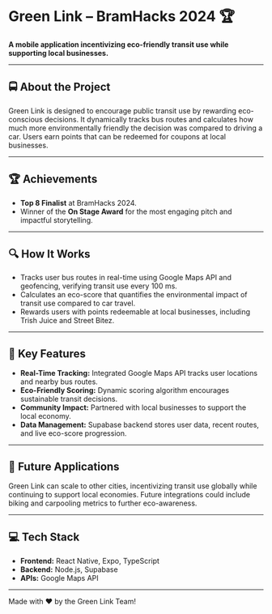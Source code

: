 # Green Link – BramHacks 2024 🏆  

**A mobile application incentivizing eco-friendly transit use while supporting local businesses.**  

---

## 🚍 About the Project  
Green Link is designed to encourage public transit use by rewarding eco-conscious decisions. It dynamically tracks bus routes and calculates how much more environmentally friendly the decision was compared to driving a car. Users earn points that can be redeemed for coupons at local businesses.  

---

## 🏆 Achievements  
- **Top 8 Finalist** at BramHacks 2024.  
- Winner of the **On Stage Award** for the most engaging pitch and impactful storytelling.  

---

## 🔍 How It Works  
- Tracks user bus routes in real-time using Google Maps API and geofencing, verifying transit use every 100 ms.  
- Calculates an eco-score that quantifies the environmental impact of transit use compared to car travel.  
- Rewards users with points redeemable at local businesses, including Trish Juice and Street Bitez.  

---

## 🎯 Key Features  
- **Real-Time Tracking:** Integrated Google Maps API tracks user locations and nearby bus routes.  
- **Eco-Friendly Scoring:** Dynamic scoring algorithm encourages sustainable transit decisions.  
- **Community Impact:** Partnered with local businesses to support the local economy.  
- **Data Management:** Supabase backend stores user data, recent routes, and live eco-score progression.  

---

## 🔮 Future Applications  
Green Link can scale to other cities, incentivizing transit use globally while continuing to support local economies. Future integrations could include biking and carpooling metrics to further eco-awareness.  

---

## 💻 Tech Stack  
- **Frontend:** React Native, Expo, TypeScript  
- **Backend:** Node.js, Supabase  
- **APIs:** Google Maps API  

---

Made with ❤️ by the Green Link Team!
